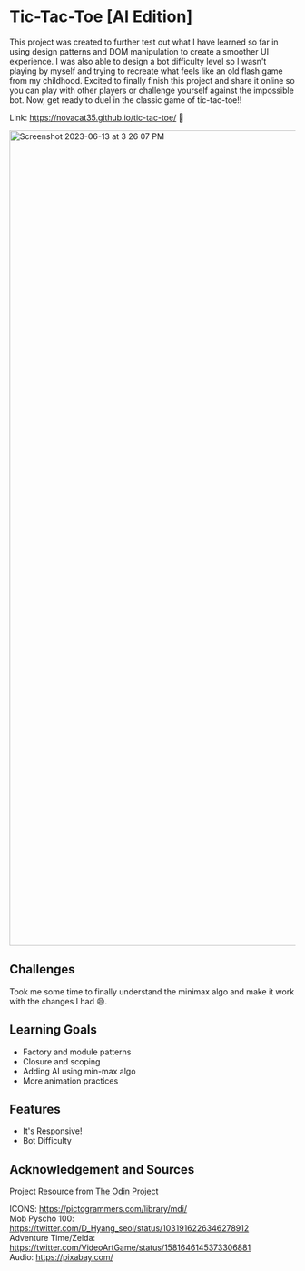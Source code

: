 # Tic-Tac-Toe [AI Edition]
This project was created to further test out what I have learned so far in using design patterns and DOM manipulation to create a smoother UI experience. I was also able to design a bot difficulty level so I wasn't playing by myself and trying to recreate what feels like an old flash game from my childhood. Excited to finally finish this project and share it online so you can play with other players or challenge yourself against the impossible bot. Now, get ready to duel in the classic game of tic-tac-toe!!

Link: https://novacat35.github.io/tic-tac-toe/ 🤖

<img width="1434" alt="Screenshot 2023-06-13 at 3 26 07 PM" src="https://github.com/NovaCat35/tic-tac-toe/assets/54908064/2af57247-8935-42e0-8ee0-a3f21080b7a0">

## Challenges
Took me some time to finally understand the minimax algo and make it work with the changes I had 😅.

## Learning Goals
- Factory and module patterns
- Closure and scoping
- Adding AI using min-max algo
- More animation practices

## Features
- It's Responsive!
- Bot Difficulty

## Acknowledgement and Sources
Project Resource from [The Odin Project](https://www.theodinproject.com/lessons/node-path-javascript-restaurant-page)

ICONS: https://pictogrammers.com/library/mdi/ <br>
Mob Pyscho 100: https://twitter.com/D_Hyang_seol/status/1031916226346278912 <br>
Adventure Time/Zelda: https://twitter.com/VideoArtGame/status/1581646145373306881 <br>
Audio: https://pixabay.com/

